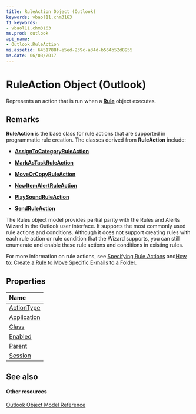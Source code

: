 ```yaml
---
title: RuleAction Object (Outlook)
keywords: vbaol11.chm3163
f1_keywords:
- vbaol11.chm3163
ms.prod: outlook
api_name:
- Outlook.RuleAction
ms.assetid: 6451788f-e5ed-239c-a34d-b564b52d8955
ms.date: 06/08/2017
---
```



# RuleAction Object (Outlook)

Represents an action that is run when a **[Rule](rule-object-outlook.md)** object executes.


## Remarks

 **RuleAction** is the base class for rule actions that are supported in programmatic rule creation. The classes derived from **RuleAction** include:


- **[AssignToCategoryRuleAction](assigntocategoryruleaction-object-outlook.md)**
    
- **[MarkAsTaskRuleAction](markastaskruleaction-object-outlook.md)**
    
- **[MoveOrCopyRuleAction](moveorcopyruleaction-object-outlook.md)**
    
- **[NewItemAlertRuleAction](newitemalertruleaction-object-outlook.md)**
    
- **[PlaySoundRuleAction](playsoundruleaction-object-outlook.md)**
    
- **[SendRuleAction](sendruleaction-object-outlook.md)**
    


The Rules object model provides partial parity with the Rules and Alerts Wizard in the Outlook user interface. It supports the most commonly used rule actions and conditions. Although it does not support creating rules with each rule action or rule condition that the Wizard supports, you can still enumerate and enable these rule actions and conditions in existing rules. 

For more information on rule actions, see [Specifying Rule Actions](http://msdn.microsoft.com/library/c5f83c81-0e01-38aa-5ec7-3932b4443e43%28Office.15%29.aspx) and[How to: Create a Rule to Move Specific E-mails to a Folder](http://msdn.microsoft.com/library/e72fa307-8224-c2d2-1318-a18cd8e9f22f%28Office.15%29.aspx).


## Properties



|**Name**|
|:-----|
|[ActionType](ruleaction-actiontype-property-outlook.md)|
|[Application](ruleaction-application-property-outlook.md)|
|[Class](ruleaction-class-property-outlook.md)|
|[Enabled](ruleaction-enabled-property-outlook.md)|
|[Parent](ruleaction-parent-property-outlook.md)|
|[Session](ruleaction-session-property-outlook.md)|

## See also


#### Other resources


[Outlook Object Model Reference](http://msdn.microsoft.com/library/73221b13-d8d8-99b8-3394-b95dbbfd5ddc%28Office.15%29.aspx)
